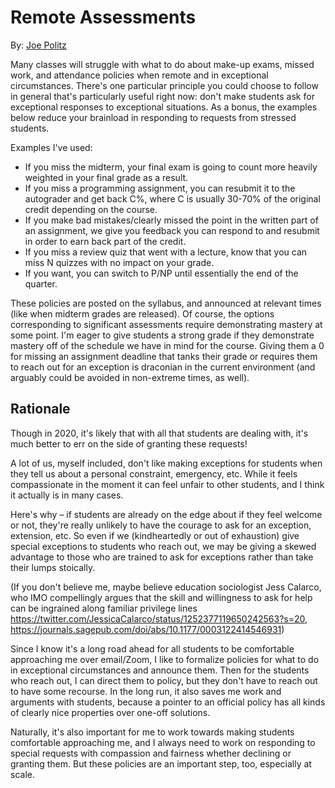 # Remote Assessments

By: [Joe Politz](https://jpolitz.github.io/)

Many classes will struggle with what to do about make-up exams, missed work,
and attendance policies when remote and in exceptional circumstances. There's
one particular principle you could choose to follow in general that's
particularly useful right now: don't make students ask for exceptional
responses to exceptional situations. As a bonus, the examples below reduce your
brainload in responding to requests from stressed students.

Examples I've used:

- If you miss the midterm, your final exam is going to count more heavily
  weighted in your final grade as a result.
- If you miss a programming assignment, you can resubmit it to the autograder
  and get back C%, where C is usually 30-70% of the original credit depending
  on the course.
- If you make bad mistakes/clearly missed the point in the written part of an
  assignment, we give you feedback you can respond to and resubmit in order to
  earn back part of the credit.
- If you miss a review quiz that went with a lecture, know that you can miss N
  quizzes with no impact on your grade.
- If you want, you can switch to P/NP until essentially the end of the quarter.

These policies are posted on the syllabus, and announced at relevant times
(like when midterm grades are released). Of course, the options corresponding
to significant assessments require demonstrating mastery at some point.  I'm
eager to give students a strong grade if they demonstrate mastery off of the
schedule we have in mind for the course. Giving them a 0 for missing an
assignment deadline that tanks their grade or requires them to reach out for an
exception is draconian in the current environment (and arguably could be
avoided in non-extreme times, as well).

## Rationale

<div class='sidenote'>Though in 2020, it's likely that with all that students
are dealing with, it's much better to err on the side of granting these
requests!</div>

A lot of us, myself included, don't like making exceptions for students when
they tell us about a personal constraint, emergency, etc. While it feels
compassionate in the moment it can feel unfair to other students, and I think
it actually is in many cases.

Here's why – if students are already on the edge about if they feel welcome or
not, they're really unlikely to have the courage to ask for an exception,
extension, etc. So even if we (kindheartedly or out of exhaustion) give special
exceptions to students who reach out, we may be giving a skewed advantage to
those who are trained to ask for exceptions rather than take their lumps
stoically.

(If you don't believe me, maybe believe education sociologist Jess Calarco, who
IMO compellingly argues that the skill and willingness to ask for help can be
ingrained along familiar privilege lines
https://twitter.com/JessicaCalarco/status/1252377119650242563?s=20,
https://journals.sagepub.com/doi/abs/10.1177/0003122414546931)

Since I know it's a long road ahead for all students to be comfortable
approaching me over email/Zoom, I like to formalize policies for what to do in
exceptional circumstances and announce them. Then for the students who reach
out, I can direct them to policy, but they don't have to reach out to have some
recourse. In the long run, it also saves me work and arguments with students,
because a pointer to an official policy has all kinds of clearly nice
properties over one-off solutions.

Naturally, it's also important for me to work towards making students
comfortable approaching me, and I always need to work on responding to special
requests with compassion and fairness whether declining or granting them. But
these policies are an important step, too, especially at scale.


